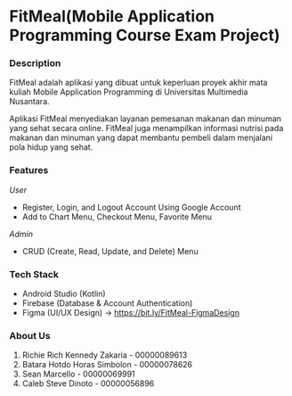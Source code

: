 # FitMeal(Mobile Application Programming Course Exam Project)

### Description
FitMeal adalah aplikasi yang dibuat untuk keperluan proyek akhir mata kuliah Mobile Application Programming di Universitas Multimedia Nusantara. 

Aplikasi FitMeal menyediakan layanan pemesanan makanan dan minuman yang sehat secara online. FitMeal juga menampilkan informasi nutrisi pada makanan dan minuman yang dapat membantu pembeli dalam menjalani pola hidup yang sehat.

### Features
*User*
- Register, Login, and Logout Account Using Google Account
- Add to Chart Menu, Checkout Menu, Favorite Menu

*Admin*
- CRUD (Create, Read, Update, and Delete) Menu

### Tech Stack
- Android Studio (Kotlin)
- Firebase (Database & Account Authentication)
- Figma (UI/UX Design) -> https://bit.ly/FitMeal-FigmaDesign

### About Us 
1. Richie Rich Kennedy Zakaria - 00000089613
2. Batara Hotdo Horas Simbolon - 00000078626
3. Sean Marcello - 00000069991
4. Caleb Steve Dinoto - 00000056896
